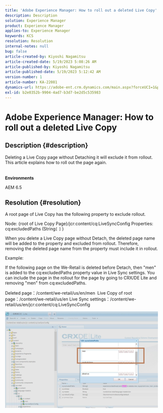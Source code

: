 ```yaml
---
title: 'Adobe Experience Manager: How to roll out a deleted Live Copy'
description: Description
solution: Experience Manager
product: Experience Manager
applies-to: Experience Manager
keywords: KCS
resolution: Resolution
internal-notes: null
bug: false
article-created-by: Kiyoshi Nagamitsu
article-created-date: 5/19/2023 5:08:26 AM
article-published-by: Kiyoshi Nagamitsu
article-published-date: 5/19/2023 5:12:42 AM
version-number: 1
article-number: KA-22081
dynamics-url: https://adobe-ent.crm.dynamics.com/main.aspx?forceUCI=1&pagetype=entityrecord&etn=knowledgearticle&id=287f6e2a-03f6-ed11-8848-6045bd006295
exl-id: b2e0352b-9904-4ad7-b3d7-be2d5c535983
---
```

# Adobe Experience Manager: How to roll out a deleted Live Copy

## Description {#description}

Deleting a Live Copy page without Detaching it will exclude it from rollout.
<br>This article explains how to roll out the page again.<br><br><br>
<b>Environments</b>

AEM 6.5


## Resolution {#resolution}


A root page of Live Copy has the following property ​​to exclude rollout.

Node: {root of Live Copy Page}/jcr:content/cq:LiveSyncConfig
Properties: cq:excludedPaths (String`[` `]` )

When you delete a Live Copy page without Detach, the deleted page name will be added to the property and excluded from rollout.
Therefore, removing the deleted page name from the property must include it in rollout.

Example:

If the following page on the We-Retail is deleted before Detach, then "men" is added to the cq:excludedPaths property value in Live Sync settings.
You can include the page in the rollout for the page by going to CRX/DE Lite and removing "men" from cq:excludedPaths.

Deleted page：/content/we-retail/us/en/men 
Live Copy of root page：/content/we-retail/us/en
Live Sync settings：/content/we-retail/us/en/jcr:content/cq:LiveSyncConfig

![](assets/a7eb936c-03f6-ed11-8848-6045bd006295.png)
